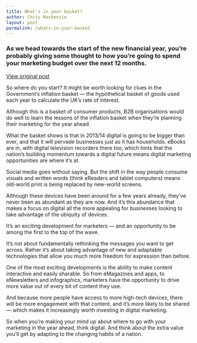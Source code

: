 ```yaml
---
title: What's in your basket?
author: Chris Mackenzie
layout: post
permalink: /whats-in-your-basket
---
```


### As we head towards the start of the new financial year, you’re probably giving some thought to how you’re going to spend your marketing budget over the next 12 months.

<div class="download-box">
    <a href="//asabell.co.uk/whats-in-your-basket" target="_blank">View original post</a>
</div>

So where do you start? It might be worth looking for clues in the Government’s inflation basket — the hypothetical basket of goods used each year to calculate the UK’s rate of interest.

Although this is a basket of consumer products, B2B organisations would do well to learn the lessons of the inflation basket when they’re planning their marketing for the year ahead.

What the basket shows is that in 2013/14 digital is going to be bigger than ever, and that it will pervade businesses just as it has households. eBooks are in, with digital television recorders there too; which hints that the nation’s building momentum towards a digital future means digital marketing opportunities are where it’s at.

Social media goes without saying. But the shift in the way people consume visuals and written words (think eReaders and tablet computers) means old-world print is being replaced by new-world screens.

Although these devices have been around for a few years already, they’ve never been as abundant as they are now. And it’s this abundance that makes a focus on digital all the more appealing for businesses looking to take advantage of the ubiquity of devices.

It’s an exciting development for marketers — and an opportunity to be among the first to the top of the wave.

It’s not about fundamentally rethinking the messages you want to get across. Rather it’s about taking advantage of new and adaptable technologies that allow you much more freedom for expression than before.

One of the most exciting developments is the ability to make content interactive and easily sharable. So from eMagazines and apps, to eNewsletters and infographics, marketers have the opportunity to drive more value out of every bit of content they use.

And because more people have access to more high-tech devices, there will be more engagement with that content, and it’s more likely to be shared — which makes it increasingly worth investing in digital marketing.

So when you’re making your mind up about where to go with your marketing in the year ahead, think digital. And think about the extra value you’ll get by adapting to the changing habits of a nation.
